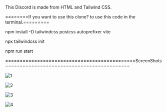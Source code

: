 This Discord is made from HTML and Tailwind CSS.
    
========If you want to use this clone? to use this code in the terminal.=========

npm install -D tailwindcss postcss autoprefixer vite   

npx tailwindcss init

npm run start

=============================================ScreenShots===========================================


![1](https://github.com/realsachinr/Discord-Clone/assets/154586309/31c17047-b1b6-4c51-9c1f-17dbca3d9a49)

![2](https://github.com/realsachinr/Discord-Clone/assets/154586309/958bed3b-6af0-44b3-ab8d-02a09a26bc2c)

![3](https://github.com/realsachinr/Discord-Clone/assets/154586309/4db64458-f4fa-40f6-accf-cd255072422e)

![4](https://github.com/realsachinr/Discord-Clone/assets/154586309/599d68d1-cc96-4e2f-8553-5c47f462b326)

